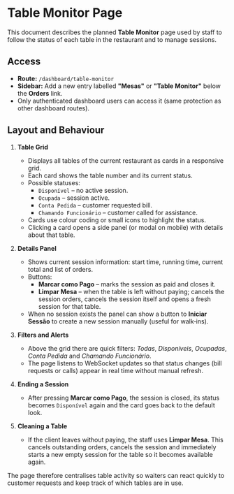 # Table Monitor Page

This document describes the planned **Table Monitor** page used by staff to follow the status of each table in the restaurant and to manage sessions.

## Access
- **Route:** `/dashboard/table-monitor`
- **Sidebar:** Add a new entry labelled **"Mesas"** or **"Table Monitor"** below the **Orders** link.
- Only authenticated dashboard users can access it (same protection as other dashboard routes).

## Layout and Behaviour
1. **Table Grid**
   - Displays all tables of the current restaurant as cards in a responsive grid.
   - Each card shows the table number and its current status.
   - Possible statuses:
     - `Disponível` – no active session.
     - `Ocupada` – session active.
     - `Conta Pedida` – customer requested bill.
     - `Chamando Funcionário` – customer called for assistance.
   - Cards use colour coding or small icons to highlight the status.
   - Clicking a card opens a side panel (or modal on mobile) with details about that table.

2. **Details Panel**
   - Shows current session information: start time, running time, current total and list of orders.
   - Buttons:
     - **Marcar como Pago** – marks the session as paid and closes it.
     - **Limpar Mesa** – when the table is left without paying; cancels the session orders, cancels the session itself and opens a fresh session for that table.
   - When no session exists the panel can show a button to **Iniciar Sessão** to create a new session manually (useful for walk‑ins).

3. **Filters and Alerts**
   - Above the grid there are quick filters: *Todas*, *Disponíveis*, *Ocupadas*, *Conta Pedida* and *Chamando Funcionário*.
   - The page listens to WebSocket updates so that status changes (bill requests or calls) appear in real time without manual refresh.

4. **Ending a Session**
   - After pressing **Marcar como Pago**, the session is closed, its status becomes `Disponível` again and the card goes back to the default look.

5. **Cleaning a Table**
   - If the client leaves without paying, the staff uses **Limpar Mesa**. This cancels outstanding orders, cancels the session and immediately starts a new empty session for the table so it becomes available again.

The page therefore centralises table activity so waiters can react quickly to customer requests and keep track of which tables are in use.
